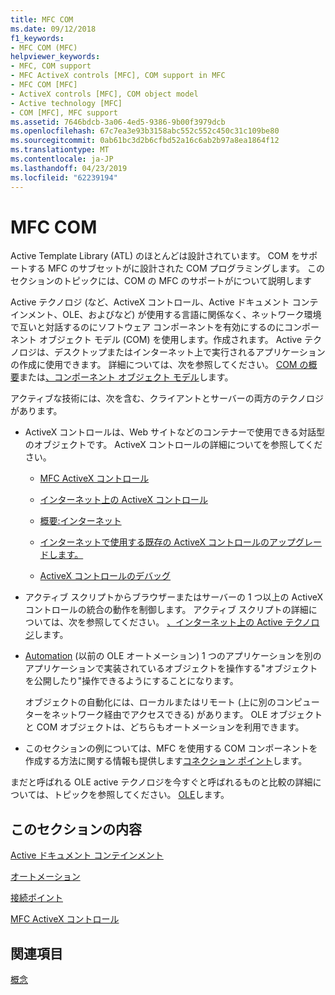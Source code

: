 ```yaml
---
title: MFC COM
ms.date: 09/12/2018
f1_keywords:
- MFC COM (MFC)
helpviewer_keywords:
- MFC, COM support
- MFC ActiveX controls [MFC], COM support in MFC
- MFC COM [MFC]
- ActiveX controls [MFC], COM object model
- Active technology [MFC]
- COM [MFC], MFC support
ms.assetid: 7646bdcb-3a06-4ed5-9386-9b00f3979dcb
ms.openlocfilehash: 67c7ea3e93b3158abc552c552c450c31c109be80
ms.sourcegitcommit: 0ab61bc3d2b6cfbd52a16c6ab2b97a8ea1864f12
ms.translationtype: MT
ms.contentlocale: ja-JP
ms.lasthandoff: 04/23/2019
ms.locfileid: "62239194"
---
```

# <a name="mfc-com"></a>MFC COM

Active Template Library (ATL) のほとんどは設計されています。 COM をサポートする MFC のサブセットがに設計された COM プログラミングします。 このセクションのトピックには、COM の MFC のサポートがについて説明します

Active テクノロジ (など、ActiveX コントロール、Active ドキュメント コンテインメント、OLE、およびなど) が使用する言語に関係なく、ネットワーク環境で互いと対話するのにソフトウェア コンポーネントを有効にするのにコンポーネント オブジェクト モデル (COM) を使用します。作成されます。 Active テクノロジは、デスクトップまたはインターネット上で実行されるアプリケーションの作成に使用できます。 詳細については、次を参照してください。 [COM の概要](../atl/introduction-to-com.md)または[、コンポーネント オブジェクト モデル](/windows/desktop/com/the-component-object-model)します。

アクティブな技術には、次を含む、クライアントとサーバーの両方のテクノロジがあります。

- ActiveX コントロールは、Web サイトなどのコンテナーで使用できる対話型のオブジェクトです。 ActiveX コントロールの詳細についてを参照してください。

   - [MFC ActiveX コントロール](../mfc/mfc-activex-controls.md)

   - [インターネット上の ActiveX コントロール](../mfc/activex-controls-on-the-internet.md)

   - [概要:インターネット](../mfc/mfc-internet-programming-basics.md)

   - [インターネットで使用する既存の ActiveX コントロールのアップグレードします。](../mfc/upgrading-an-existing-activex-control.md)

   - [ActiveX コントロールのデバッグ](/visualstudio/debugger/how-to-debug-an-activex-control)

- アクティブ スクリプトからブラウザーまたはサーバーの 1 つ以上の ActiveX コントロールの統合の動作を制御します。 アクティブ スクリプトの詳細については、次を参照してください。 [、インターネット上の Active テクノロジ](../mfc/active-technology-on-the-internet.md)します。

- [Automation](../mfc/automation.md) (以前の OLE オートメーション) 1 つのアプリケーションを別のアプリケーションで実装されているオブジェクトを操作する"オブジェクトを公開したり"操作できるようにすることになります。

   オブジェクトの自動化には、ローカルまたはリモート (上に別のコンピューターをネットワーク経由でアクセスできる) があります。 OLE オブジェクトと COM オブジェクトは、どちらもオートメーションを利用できます。

- このセクションの例については、MFC を使用する COM コンポーネントを作成する方法に関する情報も提供します[コネクション ポイント](../mfc/connection-points.md)します。

まだと呼ばれる OLE active テクノロジを今すぐと呼ばれるものと比較の詳細については、トピックを参照してください。 [OLE](../mfc/ole-in-mfc.md)します。

## <a name="in-this-section"></a>このセクションの内容

[Active ドキュメント コンテインメント](../mfc/active-document-containment.md)

[オートメーション](../mfc/automation.md)

[接続ポイント](../mfc/connection-points.md)

[MFC ActiveX コントロール](../mfc/mfc-activex-controls.md)

## <a name="see-also"></a>関連項目

[概念](../mfc/mfc-concepts.md)
